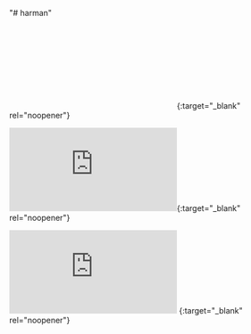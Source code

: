 "# harman" 

 
![1st Assignment](httphttps://rawgit.com/mabhijitcontact/harman/master/index.html){:target="_blank" rel="noopener"}


![2nd Assignment](https://rawgit.com/mabhijitcontact/harman/master/2ndAssingment.html){:target="_blank" rel="noopener"}


![3rd Test Cases (JASMINE STANDALONE)](https://rawgit.com/mabhijitcontact/harman/master/jasmine/SpecRunner.html) {:target="_blank" rel="noopener"}
